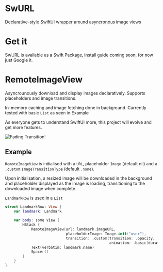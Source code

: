 # SwURL

Declarative-style SwiftUI wrapper around asyncronous image views

# Get it

SwURL is available as a Swift Package, install guide coming soon, for now just Google it.

# RemoteImageView

Asyncrounously download and display images declaratively. Supports placeholders and image transitions.

In-memory caching and image fetching done in background. Currently tested with basic `List` as seen in Example

As everyone gets to understand SwiftUI more, this project will evolve and get more features.

![Fading Transition!](https://media.giphy.com/media/kFCKkcURNhI0AVG19y/giphy.gif)

## Example

`RemoteImageView` is initialised with a `URL`, placeholder `Image` (default nil)  and a `.custom` `ImageTransitionType` (default `.none`). 

Upon initialisation, a resized image will be downloaded in the background and placeholder displayed as the image is loading, transitioning to the downloaded image when complete.

`LandmarkRow` is used in a `List`

```swift
struct LandmarkRow: View {
    var landmark: Landmark
    
    var body: some View {
        HStack {
            RemoteImageView(url: landmark.imageURL,
                            placeholderImage: Image.init("user"),
                            transition: .custom(transition: .opacity,
                                                animation: .basic(duration: 0.5, curve: .easeInOut)))
            Text(verbatim: landmark.name)
            Spacer()
        }
    }
}
```

